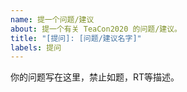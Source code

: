 ```yaml
---
name: 提一个问题/建议
about: 提一个有关 TeaCon2020 的问题/建议。
title: "[提问]: [问题/建议名字]"
labels: 提问
---
```


你的问题写在这里，禁止如题，RT等描述。
